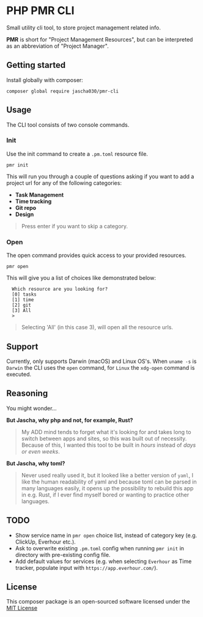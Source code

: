 # PHP PMR CLI

Small utility cli tool, to store project management related info.

**PMR** is short for "Project Management Resources", but can be interpreted as an abbreviation of "Project Manager".

## Getting started

Install globally with composer:

```shell
composer global require jascha030/pmr-cli
```

## Usage

The CLI tool consists of two console commands.

### Init

Use the init command to create a `.pm.toml` resource file.

```console
pmr init
```

This will run you through a couple of questions asking if you want to add a project url for any of the following
categories:

* **Task Management**
* **Time tracking**
* **Git repo**
* **Design**

> Press enter if you want to skip a category.

### Open

The open command provides quick access to your provided resources.

```console
pmr open
```

This will give you a list of choices like demonstrated below:

```console
  Which resource are you looking for?
  [0] tasks
  [1] time
  [2] git
  [3] All
  > 
```

> Selecting 'All' (in this case 3), will open all the resource urls.

## Support

Currently, only supports Darwin (macOS) and Linux OS's. When `uname -s` is `Darwin` the CLI uses the `open` command,
for `Linux` the `xdg-open` command is executed.

## Reasoning

You might wonder...

**But Jascha, why php and not, for example, Rust?**

> My ADD mind tends to forget what it's looking for and takes long to switch between apps and sites, so this was built out of necessity.
> Because of this, I wanted this tool to be built in _hours_ instead of _days or even weeks_.

**But Jascha, why toml?**

> Never used really used it, but it looked like a better version of `yaml`, I like the human readability of yaml and because toml can be parsed in many languages easily, 
> it opens up the possibility to rebuild this app in e.g. Rust, if I ever find myself bored or wanting to practice other languages.

## TODO

* Show service name in `pmr open` choice list, instead of category key (e.g. ClickUp, Everhour etc.).
* Ask to overwrite existing `.pm.toml` config when running `pmr init` in directory with pre-existing config file.
* Add default values for services (e.g. when selecting `Everhour` as Time tracker, populate input
  with `https://app.everhour.com/`).

## License

This composer package is an open-sourced software licensed under
the [MIT License](https://github.com/jascha030/pmr/blob/master/LICENSE.md)
